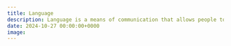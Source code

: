 ```yaml
---
title: Language
description: Language is a means of communication that allows people to express thoughts and emotions. It is an essential part of culture and identity.
date: 2024-10-27 00:00:00+0000
image:
---
```


